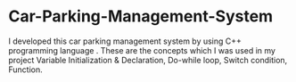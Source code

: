 # Car-Parking-Management-System
I developed this car parking management system by using C++ programming language . These are the concepts which I was used in my project Variable Initialization &amp; Declaration, Do-while loop, Switch condition, Function.
